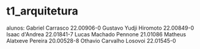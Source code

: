 # t1_arquitetura

alunos: Gabriel Carrasco 22.00906-0
        Gustavo Yudji Hiromoto 22.00849-0
        Isaac d'Andrea 22.01841-7
        Lucas Machado Pennone 21.01086
        Matheus Alatxeve Pereira 20.00528-8
        Othavio Carvalho Losovoi 22.01545-0
